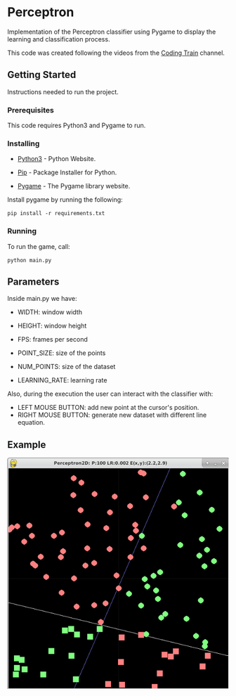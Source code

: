 # Perceptron

Implementation of the Perceptron classifier using Pygame to display the learning and classification process.

This code was created following the videos from the [Coding Train](https://www.youtube.com/user/shiffman) channel.

## Getting Started

Instructions needed to run the project.

### Prerequisites

This code requires Python3 and Pygame to run.

### Installing

* [Python3](https://www.python.org/download/releases/3.0/) - Python Website.

* [Pip](https://pip.pypa.io/en/stable/installing/) - Package Installer for Python.

* [Pygame](https://www.pygame.org/news) - The Pygame library website.

Install pygame by running the following:

```
pip install -r requirements.txt
```

### Running

To run the game, call:

```
python main.py
```

## Parameters

Inside main.py we have:

* WIDTH: window width
* HEIGHT: window height

* FPS: frames per second
* POINT_SIZE: size of the points

* NUM_POINTS: size of the dataset
* LEARNING_RATE: learning rate

Also, during the execution the user can interact with the classifier with:

* LEFT MOUSE BUTTON: add new point at the cursor's position.
* RIGHT MOUSE BUTTON: generate new dataset with different line equation.

## Example

![Example](https://raw.githubusercontent.com/rhrlima/perceptron/master/img/ex1.png)
